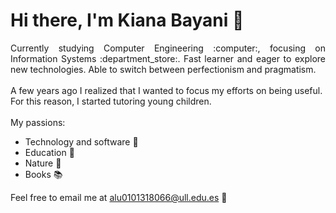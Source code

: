 # Hi there, I'm Kiana Bayani :wave:

<div style="text-align: justify">Currently studying Computer Engineering :computer:, focusing on Information Systems :department_store:. Fast learner and eager to explore new technologies. Able to switch between perfectionism and pragmatism.</div>
<br>
<div style="text-align justify">A few years ago I realized that I wanted to focus my efforts on being useful. For this reason, I started tutoring young children. </div>
<br>
My passions:

- Technology and software :file_folder:
- Education :school_satchel:
- Nature :leaves:
- Books :books:



Feel free to email me at alu0101318066@ull.edu.es :email:

<!---
alu0101318066/alu0101318066 is a ✨ special ✨ repository because its `README.md` (this file) appears on your GitHub profile.
You can click the Preview link to take a look at your changes.
--->
